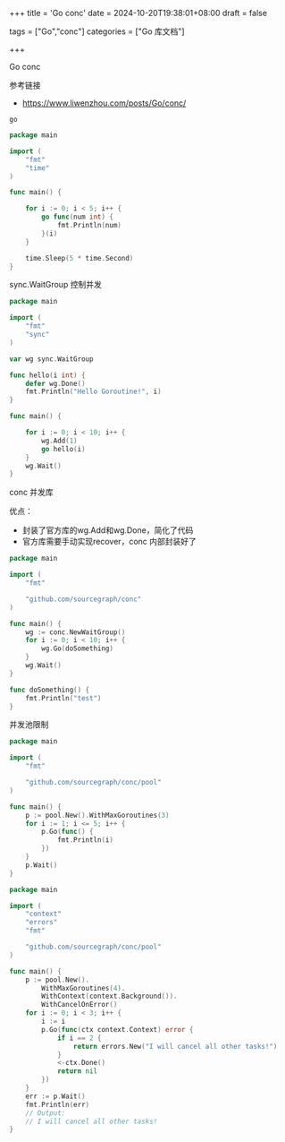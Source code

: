 +++
title = 'Go conc'
date = 2024-10-20T19:38:01+08:00
draft = false

tags = ["Go","conc"]
categories = ["Go 库文档"]

+++

Go conc

参考链接

* https://www.liwenzhou.com/posts/Go/conc/



`go`

```go
package main

import (
	"fmt"
	"time"
)

func main() {

	for i := 0; i < 5; i++ {
		go func(num int) {
			fmt.Println(num)
		}(i)
	}

	time.Sleep(5 * time.Second)
}

```



sync.WaitGroup 控制并发

```go
package main

import (
	"fmt"
	"sync"
)

var wg sync.WaitGroup

func hello(i int) {
	defer wg.Done() 
	fmt.Println("Hello Goroutine!", i)
}

func main() {

	for i := 0; i < 10; i++ {
		wg.Add(1) 
		go hello(i)
	}
	wg.Wait() 
}

```



conc 并发库

优点：

* 封装了官方库的wg.Add和wg.Done，简化了代码
* 官方库需要手动实现recover，conc 内部封装好了



```go
package main

import (
	"fmt"

	"github.com/sourcegraph/conc"
)

func main() {
	wg := conc.NewWaitGroup()
	for i := 0; i < 10; i++ {
		wg.Go(doSomething)
	}
	wg.Wait()
}

func doSomething() {
	fmt.Println("test")
}

```



并发池限制

```go
package main

import (
	"fmt"

	"github.com/sourcegraph/conc/pool"
)

func main() {
	p := pool.New().WithMaxGoroutines(3)
	for i := 1; i <= 5; i++ {
		p.Go(func() {
			fmt.Println(i)
		})
	}
	p.Wait()
}

```

```go
package main

import (
	"context"
	"errors"
	"fmt"

	"github.com/sourcegraph/conc/pool"
)

func main() {
	p := pool.New().
		WithMaxGoroutines(4).
		WithContext(context.Background()).
		WithCancelOnError()
	for i := 0; i < 3; i++ {
		i := i
		p.Go(func(ctx context.Context) error {
			if i == 2 {
				return errors.New("I will cancel all other tasks!")
			}
			<-ctx.Done()
			return nil
		})
	}
	err := p.Wait()
	fmt.Println(err)
	// Output:
	// I will cancel all other tasks!
}

```



